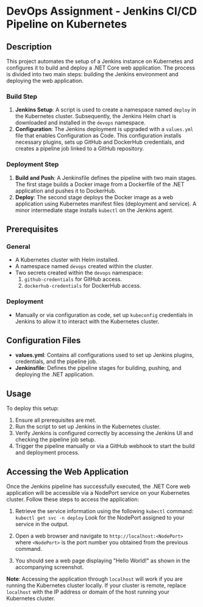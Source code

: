 # DevOps Assignment - Jenkins CI/CD Pipeline on Kubernetes

## Description
This project automates the setup of a Jenkins instance on Kubernetes and configures it to build and deploy a .NET Core web application. The process is divided into two main steps: building the Jenkins environment and deploying the web application.

### Build Step
1. **Jenkins Setup**: A script is used to create a namespace named `deploy` in the Kubernetes cluster. Subsequently, the Jenkins Helm chart is downloaded and installed in the `devops` namespace.
2. **Configuration**: The Jenkins deployment is upgraded with a `values.yml` file that enables Configuration as Code. This configuration installs necessary plugins, sets up GitHub and DockerHub credentials, and creates a pipeline job linked to a GitHub repository.

### Deployment Step
1. **Build and Push**: A Jenkinsfile defines the pipeline with two main stages. The first stage builds a Docker image from a Dockerfile of the .NET application and pushes it to DockerHub.
2. **Deploy**: The second stage deploys the Docker image as a web application using Kubernetes manifest files (deployment and service). A minor intermediate stage installs `kubectl` on the Jenkins agent.

## Prerequisites
### General
- A Kubernetes cluster with Helm installed.
- A namespace named `devops` created within the cluster.
- Two secrets created within the `devops` namespace:
  1. `github-credentials` for GitHub access.
  2. `dockerhub-credentials` for DockerHub access.

### Deployment
- Manually or via configuration as code, set up `kubeconfig` credentials in Jenkins to allow it to interact with the Kubernetes cluster.

## Configuration Files
- **values.yml**: Contains all configurations used to set up Jenkins plugins, credentials, and the pipeline job.
- **Jenkinsfile**: Defines the pipeline stages for building, pushing, and deploying the .NET application.

## Usage
To deploy this setup:
1. Ensure all prerequisites are met.
2. Run the script to set up Jenkins in the Kubernetes cluster.
3. Verify Jenkins is configured correctly by accessing the Jenkins UI and checking the pipeline job setup.
4. Trigger the pipeline manually or via a GitHub webhook to start the build and deployment process.

## Accessing the Web Application
Once the Jenkins pipeline has successfully executed, the .NET Core web application will be accessible via a NodePort service on your Kubernetes cluster. Follow these steps to access the application:
 
1. Retrieve the service information using the following `kubectl` command: ``` kubectl get svc -n deploy ```
Look for the NodePort assigned to your service in the output.

2. Open a web browser and navigate to `http://localhost:<NodePort>` where `<NodePort>` is the port number you obtained from the previous command.

3. You should see a web page displaying "Hello World!" as shown in the accompanying screenshot.

**Note**: Accessing the application through `localhost` will work if you are running the Kubernetes cluster locally. If your cluster is remote, replace `localhost` with the IP address or domain of the host running your Kubernetes cluster.


